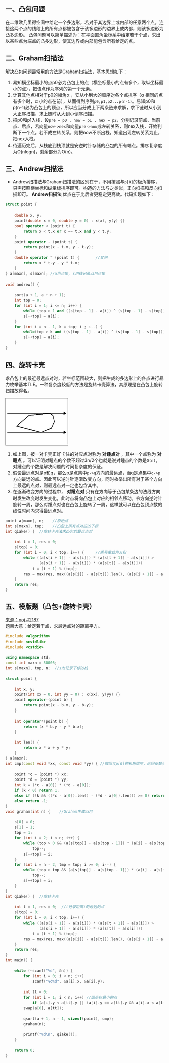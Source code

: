 ## 一、凸包问题
在二维欧几里得空间中给定一个多边形，若对于其边界上或内部的任意两个点，连接这两个点的线段上的所有点都被包含于该多边形的边界上或内部，则该多边形为凸多边形。
凸包问题可以简单描述为：在平面直角坐标系中给定若干个点，求出以某些点为端点的凸多边形，使其边界或内部能包含所有给定的点。

## 二、Graham扫描法
解决凸包问题最常用的方法是Graham扫描法，基本思想如下：
1. 易知横坐标最小的点p0必为凸包上的点（横坐标最小的点有多个，取纵坐标最小的点），把该点作为序列的第一个元素。
2. 计算其他点相对于p0的幅角α ，安从小到大的顺序对各个点排序（α 相同的点有多个时，α 小的点在前），从而得到序列`p0,p1,p2...p(n-1)`。易知p0和p(n-1)必为凸包上的顶点，所以应当分成上下两条链来求解，求下链时从小到大正序扫描，求上链时从大到小倒序扫描。
3. 把p0和p1入栈，设`pre = p0 , now = p1 , nex = p2`，分别记录前点、当前点、后点，若向量`now->nex`和向量`pre->now`成左转关系，则nex入栈，开始判断下一个点。若不成左转关系，则把now不断出栈，知道出现左转关系为止，把nex入栈。
4. 待遍历完后，从栈底到栈顶就是安逆时针存储的凸包的所有端点。排序复杂度为O(nlogn)，剩余部分为O(n)。

## 三、Andrew扫描法
* Andrew扫描法与Graham扫描法的区别在于，不用按照与`p[0]`的极角排序，只需按照横坐标和纵坐标排序即可。构造的方法与之类似，正向扫描和反向扫描即可。 **Andrew扫描法** 优点在于比后者更稳定更高效。代码实现如下：
```c++
struct point {

    double x, y;
    point(double x = 0, double y = 0) : x(x), y(y) {}
    bool operator < (point t) {
        return x < t.x or x == t.x and y < t.y;
    }
    point operator - (point t) {
        return point(x - t.x, y - t.y);
    }
    double operator ^ (point t) {       //叉积
        return x * t.y - y * t.x;
    }
} a[maxn], s[maxn]; //a为点集, s用栈记录凸包点集

void andrew() {

    sort(a + 1, a + n + 1);
    int top = 0;
    for (int i = 1; i <= n; i++) {
        while (top > 1 and ((s[top - 1] - a[i]) ^ (s[top - 1] - s[top])) <= 0) top--;
        s[++top] = a[i];
    }
    for (int i = n - 1, k = top; i ; i--) {
        while(top > k and ((s[top - 1] - a[i]) ^ (s[top - 1] - s[top])) >= 0) top++;
        s[++top] = a[i];
    }
}
```

## 四、旋转卡壳
求凸包上的最近最远点对时，若坐标范围较大，则把生成的多边形上的各点进行暴力枚举基本TLE。一种复杂度较低的方法是旋转卡壳算法，其原理是在凸包上旋转扫描故得名。

<img src="_image/tubao_1.gif" width="200" height="150" />

1. 如上图，被一对卡壳正好卡住的对应点对称为 **对踵点对** ，其中一个点称为 **对踵点** 。可以证明对踵点的个数不超过3n/2个也就是说对踵点的个数是`O(n)`，对踵点的个数是解决问题的时间复杂度的保证。
2. 假设最远点对是p和q，那么p是点集中`p->q`方向的最远点，而q是点集中`q->p`方向最远的点。因此可以逆时针逐渐改变方向，同时枚举出所有对于某个方向上最远的点对，则最远点对一定也包含其中。
3. 在逐渐改变方向的过程中， **对踵点对** 只有在方向等于凸包某条边的法线方向时发生改变时发生变化，此时点将向凸包上对应的相邻点移动。令方向逆时针旋转一周，那么对踵点对也在凸包上旋转了一周，这样就可以在凸包顶点数的线性时间内求得最远点对。


```c++
point a[maxn], n;    //原始点
int s[maxn], top;    //凸包上所有点对应的下标
int qiake() {  //旋转卡壳法求凸包的最远点对

    int t = 1, res = 0;
    s[top] = 0;
    for (int i = 0; i < top; i++) {     //乘号重载为叉积
        while ((a[s[i + 1]] - a[s[i]]) * (a[s[t + 1]] - a[s[i]]) >
               (a[s[i + 1]] - a[s[i]]) * (a[s[t]] - a[s[i]]))
            t = (t + 1) % (top);
        res = max(res, max((a[s[i]] - a[s[t]]).len(), (a[s[i + 1]] - a[s[t + 1]]).len()));
    }
    return res;
}
```

## 五、模版题（凸包+旋转卡壳）
<a href="http://poj.org/problem?id=2187">来源：poj #2187</a><br>
题目大意：给定若干点，求最远点对的距离平方。
```c++
#include <algorithm>
#include <cstdlib>
#include <cstdio>

using namespace std;
const int maxn = 50005;
int s[maxn], top, n;  //s为记录下标的栈

struct point {

    int x, y;
    point(int xx = 0, int yy = 0) : x(xx), y(yy) {}
    point operator-(point b) {
        return point(x - b.x, y - b.y);
    }

    int operator*(point b) {
        return (x * b.y - y * b.x);
    }

    int len() {
        return x * x + y * y;
    }
} a[maxn];
int cmp(const void *xx, const void *yy) { //按照与p[0]的极角排序，返回正数要交换

    point *c = (point *) xx;
    point *d = (point *) yy;
    int k = (*c - a[0]) * (*d - a[0]);
    if (k < 0) return 1;
    else if (!k && ((*c - a[0]).len() - (*d - a[0]).len()) >= 0) return 1;
    else return -1;
}
void graham(int n) {    //Graham生成凸包

    s[0] = 0;
    s[1] = 1;
    top = 1;
    for (int i = 2; i < n; i++) {
        while (top > 0 && (a[s[top]] - a[s[top - 1]]) * (a[i] - a[s[top - 1]]) <= 0)
            top--;
        s[++top] = i;
    }
    for (int i = n - 2, tmp = top; i >= 0; i--) {
        while (top > tmp && (a[s[top]] - a[s[top - 1]]) * (a[i] - a[s[top - 1]]) <= 0)
            top--;
        s[++top] = i;
    }
}
int qiake() {  //旋转卡壳

    int t = 1, res = 0;  //t记录距离i的最远的点
    s[top] = 0;
    for (int i = 0; i < top; i++) {
        while ((a[s[i + 1]] - a[s[i]]) * (a[s[t + 1]] - a[s[i]]) >
               (a[s[i + 1]] - a[s[i]]) * (a[s[t]] - a[s[i]]))
            t = (t + 1) % (top);
        res = max(res, max((a[s[i]] - a[s[t]]).len(), (a[s[i + 1]] - a[s[t + 1]]).len()));
    }
    return res;
}
int main() {

    while (~scanf("%d", &n)) {
        for (int i = 0; i < n; i++)
            scanf("%d%d", &a[i].x, &a[i].y);

        int tt = 0;
        for (int i = 1; i < n; i++) //纵坐标最小的点
            if (a[i].y < a[tt].y || (a[i].y == a[tt].y && a[i].x < a[tt].x)) tt = i;
        swap(a[0], a[tt]);

        qsort(a + 1, n - 1, sizeof(point), cmp);
        graham(n);

        printf("%d\n", qiake());
    }

    return 0;
}
```
